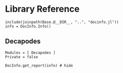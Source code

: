 # Library Reference

```@setup INFO
include(joinpath(Base.@__DIR__, "..", "docinfo.jl"))
info = DocInfo.Info()
```

## Decapodes

```@autodocs
Modules = [ Decapodes ]
Private = false
```

```@example INFO
DocInfo.get_report(info) # hide
```
